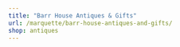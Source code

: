 ```yaml
---
title: "Barr House Antiques & Gifts"
url: /marquette/barr-house-antiques-and-gifts/
shop: antiques
---
```

